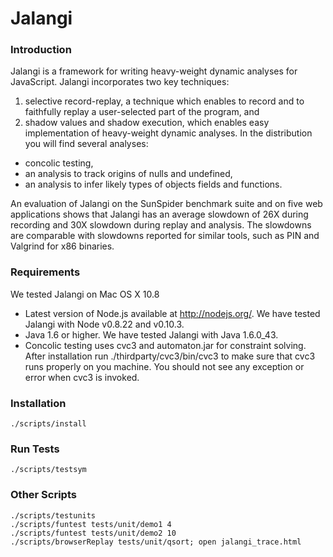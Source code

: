 Jalangi
=======
### Introduction

Jalangi is a framework for writing heavy-weight dynamic analyses for JavaScript.  Jalangi incorporates two key techniques:
1) selective record-replay, a technique which enables to record and to faithfully replay a user-selected part of the program, and
2) shadow values and shadow execution, which enables easy implementation of heavy-weight dynamic analyses.  In the distribution
you will find several analyses:

  * concolic testing,
  * an analysis to track origins of nulls and undefined,
  * an analysis to infer likely types of objects fields and functions.

An evaluation of Jalangi on the SunSpider benchmark suite and on five web applications shows that
Jalangi has an average slowdown of 26X during recording and 30X slowdown during replay and analysis. The slowdowns are comparable with slowdowns reported for similar
tools, such as PIN and Valgrind for x86 binaries.


### Requirements

We tested Jalangi on Mac OS X 10.8

  * Latest version of Node.js available at http://nodejs.org/.  We have tested Jalangi with Node v0.8.22 and v0.10.3.
  * Java 1.6 or higher.  We have tested Jalangi with Java 1.6.0_43.
  * Concolic testing uses cvc3 and automaton.jar for constraint solving.  After installation run
      ./thirdparty/cvc3/bin/cvc3
  to make sure that cvc3 runs properly on you machine.  You should not see any exception or error when cvc3 is invoked.

### Installation

    ./scripts/install

### Run Tests

    ./scripts/testsym

### Other Scripts

    ./scripts/testunits
    ./scripts/funtest tests/unit/demo1 4
    ./scripts/funtest tests/unit/demo2 10
    ./scripts/browserReplay tests/unit/qsort; open jalangi_trace.html






